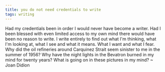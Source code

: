 ```yaml
---
title: you do not need credentials to write
tags: writing
---
```


Had my credentials been in order I would never have become a writer. Had I been blessed with even limited access to my own mind there would have been no reason to write. I write entirely to find out what I'm thinking, what I'm looking at, what I see and what it means. What I want and what I fear. Why did the oil refineries around Carquinez Strait seem sinister to me in the summer of 1956? Why have the night lights in the Bevatron burned in my mind for twenty years? What is going on in these pictures in my mind? ~ Joan Didion 